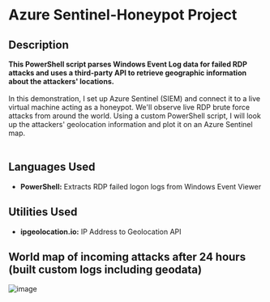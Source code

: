 <h1>Azure Sentinel-Honeypot Project</h1>
<h2>Description</h2>
<b>This PowerShell script parses Windows Event Log data for failed RDP attacks and uses a third-party API to retrieve geographic information about the attackers' locations.
</b>
<br />
<br />
In this demonstration, I set up Azure Sentinel (SIEM) and connect it to a live virtual machine acting as a honeypot. We'll observe live RDP brute force attacks from around the world. Using a custom PowerShell script, I will look up the attackers' geolocation information and plot it on an Azure Sentinel map.
<br />
<br />


<h2>Languages Used</h2>

- <b>PowerShell:</b> Extracts RDP failed logon logs from Windows Event Viewer

<h2>Utilities Used</h2>

- <b>ipgeolocation.io:</b> IP Address to Geolocation API


<h2>World map of incoming attacks after 24 hours (built custom logs including geodata)</h2>

![image](https://github.com/user-attachments/assets/4f4ae2a2-900a-4b6f-8382-0da47689bda5)




<!--
 ```diff
- text in red
+ text in green
! text in orange
# text in gray
@@ text in purple (and bold)@@
```
--!>
